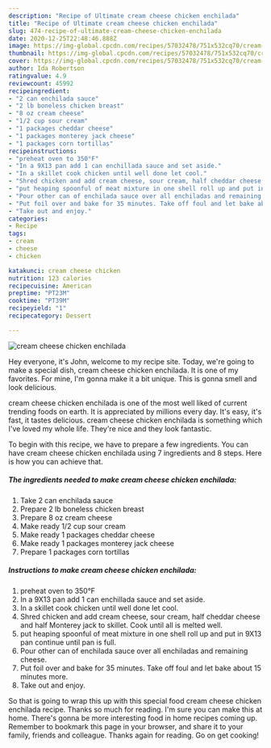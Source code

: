 ```yaml
---
description: "Recipe of Ultimate cream cheese chicken enchilada"
title: "Recipe of Ultimate cream cheese chicken enchilada"
slug: 474-recipe-of-ultimate-cream-cheese-chicken-enchilada
date: 2020-12-25T22:48:46.888Z
image: https://img-global.cpcdn.com/recipes/57032478/751x532cq70/cream-cheese-chicken-enchilada-recipe-main-photo.jpg
thumbnail: https://img-global.cpcdn.com/recipes/57032478/751x532cq70/cream-cheese-chicken-enchilada-recipe-main-photo.jpg
cover: https://img-global.cpcdn.com/recipes/57032478/751x532cq70/cream-cheese-chicken-enchilada-recipe-main-photo.jpg
author: Ida Robertson
ratingvalue: 4.9
reviewcount: 45992
recipeingredient:
- "2 can enchilada sauce"
- "2 lb boneless chicken breast"
- "8 oz cream cheese"
- "1/2 cup sour cream"
- "1 packages cheddar cheese"
- "1 packages monterey jack cheese"
- "1 packages corn tortillas"
recipeinstructions:
- "preheat oven to 350°F"
- "In a 9X13 pan add 1 can enchillada sauce and set aside."
- "In a skillet cook chicken until well done let cool."
- "Shred chicken and add cream cheese, sour cream, half cheddar cheese and half Monterey jack to skillet. Cook until all is melted well."
- "put heaping spoonful of meat mixture in one shell roll up and put in 9X13 pan continue until pan is full."
- "Pour other can of enchilada sauce over all enchiladas and remaining cheese."
- "Put foil over and bake for 35 minutes. Take off foul and let bake about 15 minutes more."
- "Take out and enjoy."
categories:
- Recipe
tags:
- cream
- cheese
- chicken

katakunci: cream cheese chicken 
nutrition: 123 calories
recipecuisine: American
preptime: "PT23M"
cooktime: "PT39M"
recipeyield: "1"
recipecategory: Dessert

---
```



![cream cheese chicken enchilada](https://img-global.cpcdn.com/recipes/57032478/751x532cq70/cream-cheese-chicken-enchilada-recipe-main-photo.jpg)

Hey everyone, it's John, welcome to my recipe site. Today, we're going to make a special dish, cream cheese chicken enchilada. It is one of my favorites. For mine, I'm gonna make it a bit unique. This is gonna smell and look delicious.



cream cheese chicken enchilada is one of the most well liked of current trending foods on earth. It is appreciated by millions every day. It's easy, it's fast, it tastes delicious. cream cheese chicken enchilada is something which I've loved my whole life. They're nice and they look fantastic.


To begin with this recipe, we have to prepare a few ingredients. You can have cream cheese chicken enchilada using 7 ingredients and 8 steps. Here is how you can achieve that.

<!--inarticleads1-->

##### The ingredients needed to make cream cheese chicken enchilada:

1. Take 2 can enchilada sauce
1. Prepare 2 lb boneless chicken breast
1. Prepare 8 oz cream cheese
1. Make ready 1/2 cup sour cream
1. Make ready 1 packages cheddar cheese
1. Make ready 1 packages monterey jack cheese
1. Prepare 1 packages corn tortillas




<!--inarticleads2-->

##### Instructions to make cream cheese chicken enchilada:

1. preheat oven to 350°F
1. In a 9X13 pan add 1 can enchillada sauce and set aside.
1. In a skillet cook chicken until well done let cool.
1. Shred chicken and add cream cheese, sour cream, half cheddar cheese and half Monterey jack to skillet. Cook until all is melted well.
1. put heaping spoonful of meat mixture in one shell roll up and put in 9X13 pan continue until pan is full.
1. Pour other can of enchilada sauce over all enchiladas and remaining cheese.
1. Put foil over and bake for 35 minutes. Take off foul and let bake about 15 minutes more.
1. Take out and enjoy.




So that is going to wrap this up with this special food cream cheese chicken enchilada recipe. Thanks so much for reading. I'm sure you can make this at home. There's gonna be more interesting food in home recipes coming up. Remember to bookmark this page in your browser, and share it to your family, friends and colleague. Thanks again for reading. Go on get cooking!
